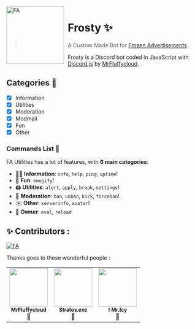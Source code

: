 <img width="150" height="150" align="left" style="float: left; margin: 0 10px 0 0;" alt="FA" src="https://cdn.discordapp.com/avatars/796441707129733131/1462bd4f1e2b7525d7b72c2f98f0c78c.png?size=1024"> 

# Frosty ✨

>  A Custom Made Bot for [Frozen Advertisements](https://discord.gg/ucW94B7p).

Frosty is a Discord bot coded in JavaScript with [Discord.js](https://discord.js.org) by [MrFluffycloud](https://github.com/MrFluffycloud).  

## Categories 📑
- [x] Information
- [x] Utilities
- [x] Moderation
- [x] Modmail
- [x] Fun
- [X] Other

### Commands List 💫 

FA Utilities has a lot of features, with **6 main categories**:

*   👩‍💼 **Information**: `info`, `help`, `ping`, `uptime`! 
*   👻 **Fun**: `emojify`!
*   🖨️ **Utilities**: `alert`, `apply`, `break`, `settings`! 
*   🔨 **Moderation**: `ban`, `unban`, `kick`, `forceban`! 
*   ✉️ **Other**: `serverinfo`, `avatar`!
*   👑 **Owner**: `eval`, `reload`

## ✨ Contributors :
[![FA](https://img.shields.io/discord/799612156068364299?style=plastic)](https://discord.gg/76J9949Nrz)&nbsp;



Thanks goes to these wonderful people :

<table>
  <tr>
     <td align="center"><a href="https://github.com/MrFluffycloud"><img src="https://cdn.discordapp.com/avatars/676745968867082250/a_6618b264b4f8c6a420e6429e7cfaa6c3.png?size=1024" width="100px;" alt=""/><br /><sub><b>MrFluffycloud</b></sub></a><br /><a title="Owner">👑</a></td><td align="center"><a href="https://github.com/Stratos1907"><img src="https://cdn.discordapp.com/avatars/536255761270177793/36c926b49d50b6f165d4632f204afccf.png" width="100px;" alt=""/><br /><sub><b>Stratos.exe</b></sub></a><br /><a title="Docs Manager">📄</a></td><td align="center"><a href="https://discord.gg/76J9949Nrz"><img src="https://cdn.discordapp.com/avatars/799584750087831553/4d35b95ebb8048a64e7657b6147e77e1.png?size=1024" width="100px;" alt=""/><br /><sub><b>! Mr.Icy</b></sub></a><br /><a title="Funding">💸</a></td>
     
  </tr>
  
</table>


 
